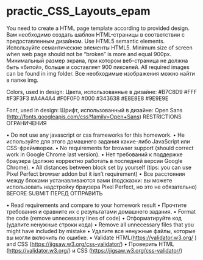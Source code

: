 # practic_CSS_Layouts_epam
You need to create a HTML page template according to provided design. Вам необходимо создать шаблон HTML-страницы в соответствии с предоставленным дизайном. Use HTML5 semantic elements. Используйте семантические элементы HTML5. Minimum size of screen when web page should not be “broken” is more and equal 900px. Минимальный размер экрана, при котором веб-страница не должна быть «битой», больше и составляет 900 пикселей.
All required images can be found in img folder.
Все необходимые изображения можно найти в папке img.

Colors, used in design:
Цвета, использованные в дизайне:
#B7C8D9
#FFF
#F3F3F3
#A4A4A4
#F0F0F0
#000
#343638
#E8E8E8
#9E9E9E


Font, used in design:
Шрифт, использованный в дизайне:
Open Sans (http://fonts.googleapis.com/css?family=Open+Sans)
RESTRICTIONS 
ОГРАНИЧЕНИЯ

•	Do not use any javascript or css frameworks for this homework.
•	Не используйте для этого домашнего задания какие-либо JavaScript или CSS-фреймворки.
•	No requirements for browser support (should correct work in Google Chrome last version).
•	Нет требований к поддержке браузера (должно корректно работать в последней версии Google Chrome).
•	All distances between block set by yourself (tips: you can use Pixel Perfect browser addon but it isn’t requirement)
•	Все расстояния между блоками устанавливаются вами (подсказки: вы можете использовать надстройку браузера Pixel Perfect, но это не обязательно)
BEFORE SUBMIT 
ПЕРЕД ОТПРАВИТЬ

•	Read requirements and compare to your homework result
•	Прочтите требования и сравните их с результатами домашнего задания.
•	Format the code (remove unnecessary lines of code)
•	Отформатируйте код (удалите ненужные строки кода)
•	Remove all unnecessary files that you might have included by mistake
•	Удалите все ненужные файлы, которые вы могли включить по ошибке.
•	Validate HTML(https://validator.w3.org/ ) and CSS (https://jigsaw.w3.org/css-validator/)
•	Проверить HTML (https://validator.w3.org/) и CSS (https://jigsaw.w3.org/css-validator/)
